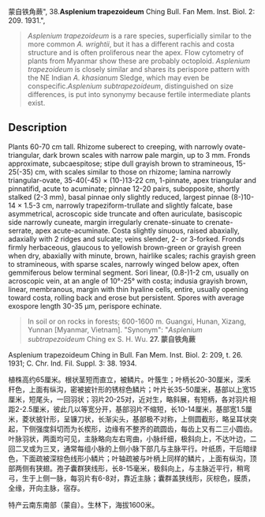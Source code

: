 蒙自铁角蕨",
38.**Asplenium trapezoideum** Ching Bull. Fan Mem. Inst. Biol. 2: 209. 1931.",

> *Asplenium trapezoideum* is a rare species, superficially similar to the more common *A. wrightii*, but it has a different rachis and costa structure and is often proliferous near the apex. Flow cytometry of plants from Myanmar show these are probably octoploid. *Asplenium* *trapezoideum* is closely similar and shares its perispore pattern with the NE Indian *A. khasianum* Sledge, which may even be conspecific.*Asplenium subtrapezoideum*, distinguished on size differences, is put into synonymy because fertile intermediate plants exist.

## Description
Plants 60-70 cm tall. Rhizome suberect to creeping, with narrowly ovate-triangular, dark brown scales with narrow pale margin, up to 3 mm. Fronds approximate, subcaespitose; stipe dull grayish brown to stramineous, 15-25(-35) cm, with scales similar to those on rhizome; lamina narrowly triangular-ovate, 35-40(-45) × (10-)13-22 cm, 1-pinnate, apex triangular and pinnatifid, acute to acuminate; pinnae 12-20 pairs, subopposite, shortly stalked (2-3 mm), basal pinnae only slightly reduced, largest pinnae (8-)10-14 × 1.5-3 cm, narrowly trapeziform-trullate and slightly falcate, base asymmetrical, acroscopic side truncate and often auriculate, basiscopic side narrowly cuneate, margin irregularly crenate-sinuate to crenate-serrate, apex acute-acuminate. Costa slightly sinuous, raised abaxially, adaxially with 2 ridges and sulcate; veins slender, 2- or 3-forked. Fronds firmly herbaceous, glaucous to yellowish brown-green or grayish green when dry, abaxially with minute, brown, hairlike scales; rachis grayish green to stramineous, with sparse scales, narrowly winged below apex, often gemmiferous below terminal segment. Sori linear, (0.8-)1-2 cm, usually on acroscopic vein, at an angle of 10°-25° with costa; indusia grayish brown, linear, membranous, margin with thin hyaline cells, entire, usually opening toward costa, rolling back and erose but persistent. Spores with average exospore length 30-35 µm, perispore echinate.

> In soil or on rocks in forests; 600-1600 m. Guangxi, Hunan, Xizang, Yunnan [Myanmar, Vietnam].
  "Synonym": "*Asplenium subtrapezoideum* Ching ex S. H. Wu.
**27. 蒙自铁角蕨**

Asplenium trapezoideum Ching in Bull. Fan Mem. Inst. Biol. 2: 209, t. 26. 1931; C. Chr. Ind. Fil. Suppl. 3: 38. 1934.

植株高约65厘米。根状茎短而直立，被鳞片。叶簇生；叶柄长20-30厘米，深禾秆色，上面有纵沟，密被披针形的锈棕色鳞片；叶片长35-50厘米，基部以上宽15厘米，短尾头，一回羽状；羽片20-25对，近对生，略斜展，有短柄，各对羽片相距2-2.5厘米，彼此几以等宽分开，基部羽片不缩短，长10-14厘米，基部宽1.5厘米，菱状披针形，呈镰刀状，长渐尖头，基部极不对称，上侧圆截形，略呈耳状突起，下侧强度斜切而为长楔形，边缘有不整齐的疏圆齿，每齿上又有二三小圆齿。叶脉羽状，两面均可见，主脉略向左右弯曲，小脉纤细，极斜向上，不达叶边，二回二叉或为三叉，通常每组小脉的上侧小脉下部几与主脉平行。叶纸质，干后暗绿色，下面疏被深棕色线形小鳞片；叶轴疏被与叶柄上同样的鳞片，上面有纵沟，顶部两侧有狭翅。孢子囊群狭线形，长8-15毫米，极斜向上，与主脉近平行，稍弯弓，生于上侧一脉，每羽片有6-8对，靠近主脉；囊群盖狭线形，灰棕色，膜质，全缘，开向主脉，宿存。

特产云南东南部（蒙自）。生林下，海拔1600米。
